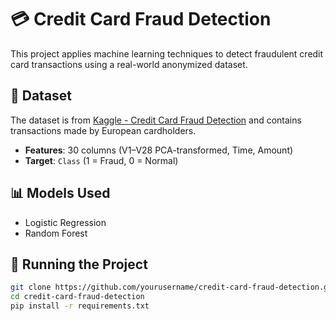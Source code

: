 # 💳 Credit Card Fraud Detection

This project applies machine learning techniques to detect fraudulent credit card transactions using a real-world anonymized dataset.

## 📂 Dataset

The dataset is from [Kaggle - Credit Card Fraud Detection](https://www.kaggle.com/mlg-ulb/creditcardfraud) and contains transactions made by European cardholders.

- **Features**: 30 columns (V1–V28 PCA-transformed, Time, Amount)
- **Target**: `Class` (1 = Fraud, 0 = Normal)

## 📊 Models Used

- Logistic Regression
- Random Forest

## 🚀 Running the Project

```bash
git clone https://github.com/yourusername/credit-card-fraud-detection.git
cd credit-card-fraud-detection
pip install -r requirements.txt
